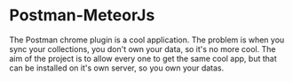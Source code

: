 # Postman-MeteorJs
The Postman chrome plugin is a cool application. The problem is when you sync your collections, you don't own your data, so it's no more cool. The aim of the project is to allow every one to get the same cool app, but that can be installed on it's own server, so you own your datas.
